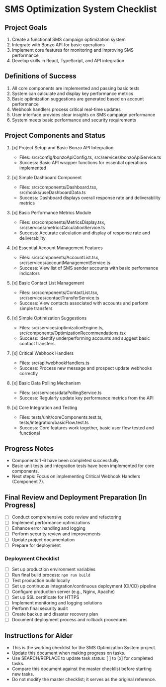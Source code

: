 # SMS Optimization System Checklist

## Project Goals
1. Create a functional SMS campaign optimization system
2. Integrate with Bonzo API for basic operations
3. Implement core features for monitoring and improving SMS performance
4. Develop skills in React, TypeScript, and API integration

## Definitions of Success
1. All core components are implemented and passing basic tests
2. System can calculate and display key performance metrics
3. Basic optimization suggestions are generated based on account performance
4. Webhook handlers process critical real-time updates
5. User interface provides clear insights on SMS campaign performance
6. System meets basic performance and security requirements

## Project Components and Status
1. [x] Project Setup and Basic Bonzo API Integration
   - Files: src/config/bonzoApiConfig.ts, src/services/bonzoApiService.ts
   - Success: Basic API wrapper functions for essential operations implemented

2. [x] Simple Dashboard Component
   - Files: src/components/Dashboard.tsx, src/hooks/useDashboardData.ts
   - Success: Dashboard displays overall response rate and deliverability metrics

3. [x] Basic Performance Metrics Module
   - Files: src/components/MetricsDisplay.tsx, src/services/metricsCalculationService.ts
   - Success: Accurate calculation and display of response rate and deliverability

4. [x] Essential Account Management Features
   - Files: src/components/AccountList.tsx, src/services/accountManagementService.ts
   - Success: View list of SMS sender accounts with basic performance indicators

5. [x] Basic Contact List Management
   - Files: src/components/ContactList.tsx, src/services/contactTransferService.ts
   - Success: View contacts associated with accounts and perform simple transfers

6. [x] Simple Optimization Suggestions
   - Files: src/services/optimizationEngine.ts, src/components/OptimizationRecommendations.tsx
   - Success: Identify underperforming accounts and suggest basic contact transfers

7. [x] Critical Webhook Handlers
   - Files: src/api/webhookHandlers.ts
   - Success: Process new message and prospect update webhooks correctly

8. [x] Basic Data Polling Mechanism
   - Files: src/services/dataPollingService.ts
   - Success: Regularly update key performance metrics from the API

9. [x] Core Integration and Testing
   - Files: tests/unit/coreComponents.test.ts, tests/integration/basicFlow.test.ts
   - Success: Core features work together, basic user flow tested and functional

## Progress Notes
- Components 1-6 have been completed successfully.
- Basic unit tests and integration tests have been implemented for core components.
- Next steps: Focus on implementing Critical Webhook Handlers (Component 7).

## Final Review and Deployment Preparation [In Progress]
- [ ] Conduct comprehensive code review and refactoring
- [ ] Implement performance optimizations
- [ ] Enhance error handling and logging
- [ ] Perform security review and improvements
- [ ] Update project documentation
- [ ] Prepare for deployment

### Deployment Checklist
- [ ] Set up production environment variables
- [ ] Run final build process: `npm run build`
- [ ] Test production build locally
- [ ] Set up continuous integration/continuous deployment (CI/CD) pipeline
- [ ] Configure production server (e.g., Nginx, Apache)
- [ ] Set up SSL certificate for HTTPS
- [ ] Implement monitoring and logging solutions
- [ ] Perform final security audit
- [ ] Create backup and disaster recovery plan
- [ ] Document deployment process and rollback procedures

## Instructions for Aider
- This is the working checklist for the SMS Optimization System project.
- Update this document when making progress on tasks.
- Use SEARCH/REPLACE to update task status: [ ] to [x] for completed tasks.
- Compare this document against the master checklist before starting new tasks.
- Do not modify the master checklist; it serves as the original reference.
